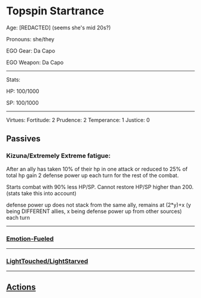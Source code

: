 # Topspin Startrance

Age: [REDACTED] (seems she's mid 20s?)

Pronouns: she/they

EGO Gear: Da Capo

EGO Weapon: Da Capo

---

Stats: 

HP: 100/1000

SP: 100/1000

---

Virtues: 
Fortitude: 2
Prudence: 2
Temperance: 1
Justice: 0



## Passives



### Kizuna/Extremely Extreme fatigue: 

After an ally has taken 10% of their hp in one attack or reduced to 25% of total hp gain 2 defense power up each turn for the rest of the combat. 

Starts combat with 90% less HP/SP. Cannot restore HP/SP higher than 200. (stats take this into account)

defense power up does not stack from the same ally, remains at (2*y)+x (y being DIFFERENT allies, x being defense power up from other sources) each turn

---

### [Emotion-Fueled](https://github.com/Logirby/Jino-The-Tower-Sheets/blob/main/Emotion-Fueled.md)

---

### [LightTouched/LightStarved](https://github.com/Logirby/Jino-The-Tower-Sheets/blob/main/LightTouched-LightStarved.md)

---

## [Actions](https://github.com/Logirby/Jino-The-Tower-Sheets/blob/main/Topspin%20Attacks.md)
